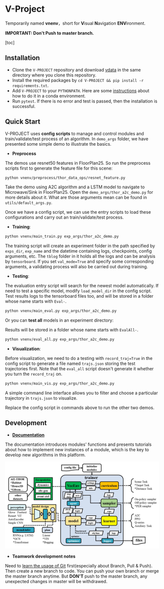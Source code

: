 # V-Project

Temporarily named **vnenv**，short for **V**isual **N**avigation **ENV**ironment.

**IMPORTANT: Don't Push to master branch.**

[toc]

## Installation

- Clone the `V-PROJECT` repository and download [vdata]() in the same directory where you clone this repository.
- Install the required packages by `cd V-PROJECT && pip install -r requirements.txt`.
- Add `V-PROJECT` to your `PYTHONPATH`. Here are some [instructions](https://conda.io/projects/conda/en/latest/user-guide/tasks/manage-environments.html#macos-and-linux) about how to do it in a conda environment.
- Run `pytest`. If there is no error and test is passed, then the installation is successful.

## Quick Start

V-PROJECT uses **config scripts** to manage and control modules and train/validate/test process of an algorithm. In `demo_args` folder, we have presented some simple demo to illustrate the basics.

- **Preprocess**

The demos use resnet50 features in FloorPlan25. So run the preprocess scripts first to generate the feature file for this scene:

```bash
python vnenv/preprocess/thor_data_ops/resnet_feature.py
```

Take the demo using A2C algorithm and a LSTM model to navigate to Microwave/Sink in FloorPlan25. Open the `demo_args/thor_a2c_demo.py` for more details about it. What are those arguments mean can be found in `utils/default_args.py`.

Once we have a config script, we can use the entry scripts to load these configurations and carry out an train/validate/test process.

- **Training**:

```bash
python vnenv/main_train.py exp_args/thor_a2c_demo.py
```

The training script will create an experiment folder in the path specified by `exps_dir`, `exp_name` and the datetime containing logs, checkpoints, config arguments,  etc. The `tblog` folder in it holds all the logs and can be analysis by `tensorboard`. If you set `val_mode=True` and specify some corresponding arguments, a validating process will also be carried out during training.

- **Testing**:

The evaluation entry script will search for the newest model automatically. If need to test a specific model, modify `load_model_dir` in the config script. Test results logs to the tensorboard files too, and will be stored in a folder whose name starts with `Eval-`.

```bash
python vnenv/main_eval.py exp_args/thor_a2c_demo.py
```

Or you can **test all** models in an experiment directory:

Results will be stored in a folder whose name starts with `EvalAll-`.

```bash
python vnenv/eval_all.py exp_args/thor_a2c_demo.py
```

- **Visualization**:

Before visualization, we need to do a testing with `record_traj=True` in the config script to generate a file named `trajs.json` storing the test trajectories first. Note that the `eval_all` script doesn't generate it whether you turn the `record_traj` on.

```bash
python vnenv/main_vis.py exp_args/thor_a2c_demo.py
```

A simple command line interface allows you to filter and choose a particular trajectory in `trajs.json` to visualize. 

Replace the config script in commands above to run the other two demos.

## Development

- [**Documentation**]()

The documentation introduces modules' functions and presents tutorials about how to implement new instances of a module, which is the key to develop new algorithms in this platform.

![framework](pics/framework.jpg)

- **Teamwork development notes**

Need to [learn the usage of Git](https://learngitbranching.js.org/?locale=zh_CN) first(especially about Branch, Pull & Push). Then create a new branch to code. You can push your own branch or merge the master branch anytime. But **DON'T** push to the master branch, any unexpected changes in master will be withdrawed.

